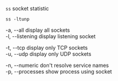 
`ss` socket statistic   

`ss -ltunp`  

-a, --all            display all sockets  
-l, --listening      display listening socket  

-t, --tcp            display only TCP sockets  
-u, --udp            display only UDP sockets  

-n, --numeric        don't resolve service names  
-p, --processes      show process using socket  